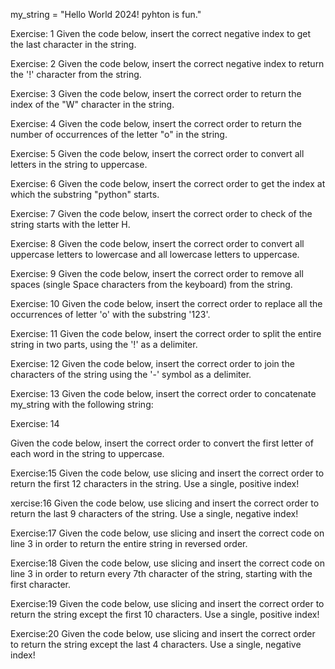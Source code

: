 my_string = "Hello World 2024! pyhton is fun."

Exercise: 1
Given the code below, insert the correct negative index to get the last character in the string.

Exercise: 2
Given the code below, insert the correct negative index to return the '!' character from the string.

Exercise: 3
Given the code below, insert the correct order to return the index of the "W" character in the string.

Exercise: 4
Given the code below, insert the correct order to return the number of occurrences of the letter "o" in the string.

Exercise: 5
Given the code below, insert the correct order to convert all letters in the string to uppercase.

Exercise: 6
Given the code below, insert the correct order to get the index at which the substring "python" starts.

Exercise: 7
Given the code below, insert the correct order to check of the string starts with the letter H.

Exercise: 8
Given the code below, insert the correct order to convert all uppercase letters to lowercase and all lowercase letters to uppercase.

Exercise: 9
Given the code below, insert the correct  order to remove all spaces (single Space characters from the keyboard) from the string.

Exercise: 10
Given the code below, insert the correct order to replace all the occurrences of letter 'o' with the substring '123'.

Exercise: 11
Given the code below, insert the correct order to split the entire string in two parts, using the '!' as a delimiter.

Exercise: 12
Given the code below, insert the correct order to join the characters of the string using the '-' symbol as a delimiter.

Exercise: 13
Given the code below, insert the correct order to concatenate my_string with the following string:

Exercise: 14

Given the code below, insert the correct order to convert the first letter of each word in the string to uppercase.

Exercise:15
Given the code below, use slicing and insert the correct order to return the first 12 characters in the string. Use a single, positive index!

xercise:16
Given the code below, use slicing and insert the correct order to return the last 9 characters of the string. Use a single, negative index!

Exercise:17
Given the code below, use slicing and insert the correct code on line 3 in order to return the entire string in reversed order.

Exercise:18
Given the code below, use slicing and insert the correct code on line 3 in order to return every 7th character of the string, starting with the first character.

Exercise:19
Given the code below, use slicing and insert the correct order to return the string except the first 10 characters. Use a single, positive index!

Exercise:20
Given the code below, use slicing and insert the correct order to return the string except the last 4 characters. Use a single, negative index!
